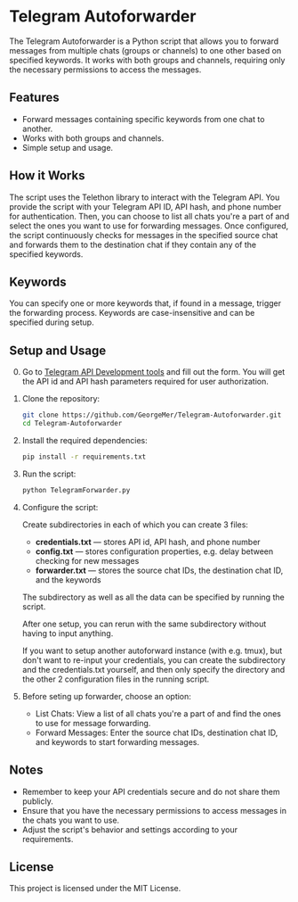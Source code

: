 # Telegram Autoforwarder

The Telegram Autoforwarder is a Python script that allows you to forward messages from multiple chats (groups or channels) to one other based on specified keywords. It works with both groups and channels, requiring only the necessary permissions to access the messages.

## Features

-   Forward messages containing specific keywords from one chat to another.
-   Works with both groups and channels.
-   Simple setup and usage.

## How it Works

The script uses the Telethon library to interact with the Telegram API. You provide the script with your Telegram API ID, API hash, and phone number for authentication. Then, you can choose to list all chats you're a part of and select the ones you want to use for forwarding messages. Once configured, the script continuously checks for messages in the specified source chat and forwards them to the destination chat if they contain any of the specified keywords.

## Keywords

You can specify one or more keywords that, if found in a message, trigger the forwarding process. Keywords are case-insensitive and can be specified during setup.

## Setup and Usage

0. Go to [Telegram API Development tools](https://my.telegram.org/apps) and fill out the form. You will get the API id and API hash parameters required for user authorization.

1. Clone the repository:

    ```bash
    git clone https://github.com/GeorgeMer/Telegram-Autoforwarder.git
    cd Telegram-Autoforwarder
    ```

2. Install the required dependencies:

    ```bash
    pip install -r requirements.txt
    ```

3. Run the script:

    ```bash
    python TelegramForwarder.py
    ```

4. Configure the script:

    Create subdirectories in each of which you can create 3 files:

    - **credentials.txt** — stores API id, API hash, and phone number
    - **config.txt** — stores configuration properties, e.g. delay between checking for new messages
    - **forwarder.txt** — stores the source chat IDs, the destination chat ID, and the keywords

    The subdirectory as well as all the data can be specified by running the script.

    After one setup, you can rerun with the same subdirectory without having to input anything.

    If you want to setup another autoforward instance (with e.g. tmux), but don't want to re-input your credentials, you can create the subdirectory and the credentials.txt yourself, and then only specify the directory and the other 2 configuration files in the running script.

5. Before seting up forwarder, choose an option:
    - List Chats: View a list of all chats you're a part of and find the ones to use for message forwarding.
    - Forward Messages: Enter the source chat IDs, destination chat ID, and keywords to start forwarding messages.

## Notes

-   Remember to keep your API credentials secure and do not share them publicly.
-   Ensure that you have the necessary permissions to access messages in the chats you want to use.
-   Adjust the script's behavior and settings according to your requirements.

## License

This project is licensed under the MIT License.

